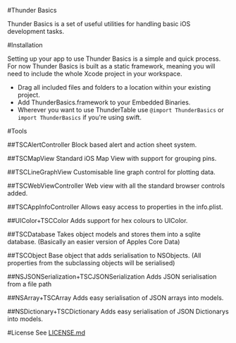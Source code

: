 #Thunder Basics

Thunder Basics is a set of useful utilities for handling basic iOS development tasks.

#Installation

Setting up your app to use Thunder Basics is a simple and quick process. For now Thunder Basics is built as a static framework, meaning you will need to include the whole Xcode project in your workspace.

+ Drag all included files and folders to a location within your existing project.
+ Add ThunderBasics.framework to your Embedded Binaries.
+ Wherever you want to use ThunderTable use `@import ThunderBasics` or `import ThunderBasics` if you're using swift.

#Tools

##TSCAlertController
Block based alert and action sheet system.

##TSCMapView
Standard iOS Map View with support for grouping pins.

##TSCLineGraphView
Customisable line graph control for plotting data.

##TSCWebViewController
Web view with all the standard browser controls added.

##TSCAppInfoController
Allows easy access to properties in the info.plist.

##UIColor+TSCColor
Adds support for hex colours to UIColor.

##TSCDatabase
Takes object models and stores them into a sqlite database. (Basically an easier version of Apples Core Data)

##TSCObject
Base object that adds serialisation to NSObjects. (All properties from the subclassing objects will be serialised)

##NSJSONSerialization+TSCJSONSerialization
Adds JSON serialisation from a file path

##NSArray+TSCArray
Adds easy serialisation of JSON arrays into models.

##NSDictionary+TSCDictionary
Adds easy serialisation of JSON Dictionarys into models.

#License
See [LICENSE.md](LICENSE.md)